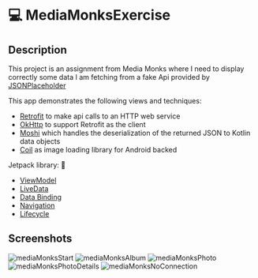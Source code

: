 # :computer: MediaMonksExercise

## Description

This project is an assignment from Media Monks where I need to display correctly some data I am fetching from a fake Api provided by [JSONPlaceholder](https://jsonplaceholder.typicode.com/)

This app demonstrates the following views and techniques:

* [Retrofit](https://square.github.io/retrofit/) to make api calls to an HTTP web service
* [OkHttp](https://square.github.io/okhttp/) to support Retrofit as the client
* [Moshi](https://github.com/square/moshi) which handles the deserialization of the returned JSON to Kotlin data objects 
* [Coil](https://coil-kt.github.io/coil/) as image loading library for Android backed
  
Jetpack library: :iphone:

* [ViewModel](https://developer.android.com/topic/libraries/architecture/viewmodel)
* [LiveData](https://developer.android.com/topic/libraries/architecture/livedata)
* [Data Binding](https://developer.android.com/topic/libraries/data-binding/)
* [Navigation](https://developer.android.com/topic/libraries/architecture/navigation/)
* [Lifecycle](https://developer.android.com/jetpack/androidx/releases/lifecycle)

## Screenshots

![mediaMonksStart](https://user-images.githubusercontent.com/66374898/154107010-c8f345a1-c89e-4c4c-9ec8-367f656dfd77.jpg)
![mediaMonksAlbum](https://user-images.githubusercontent.com/66374898/154107159-689129ff-ed00-43cf-b42c-ecb83b0f526d.jpg)
![mediaMonksPhoto](https://user-images.githubusercontent.com/66374898/154107337-7904e04f-32aa-4453-8011-d390ad45ac70.jpg)
![mediaMonksPhotoDetails](https://user-images.githubusercontent.com/66374898/154107460-f24a1590-39ac-483c-b8c3-07c7c6c4fb3f.jpg)
![mediaMonksNoConnection](https://user-images.githubusercontent.com/66374898/154108242-4252f30a-25ad-46c2-978f-59c96a83c240.jpg)
